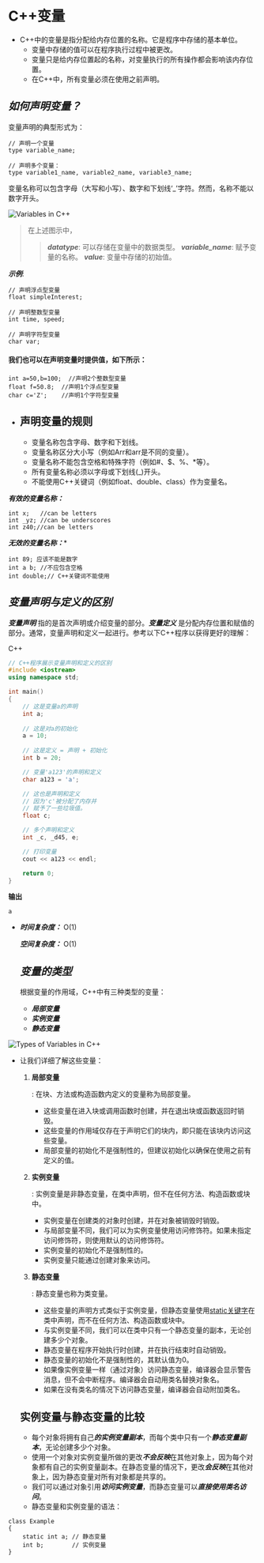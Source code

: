 # C++变量

- C++中的变量是指分配给内存位置的名称。它是程序中存储的基本单位。
  - 变量中存储的值可以在程序执行过程中被更改。
  - 变量只是给内存位置起的名称，对变量执行的所有操作都会影响该内存位置。
  - 在C++中，所有变量必须在使用之前声明。

## ***如何声明变量？***

变量声明的典型形式为：

```
// 声明一个变量
type variable_name;

// 声明多个变量：
type variable1_name, variable2_name, variable3_name;
```

变量名称可以包含字母（大写和小写）、数字和下划线‘_’字符。然而，名称不能以数字开头。

![Variables in C++](https://media.geeksforgeeks.org/wp-content/uploads/20220830172742/InitilizationofaVariable-660x330.png)

> 在上述图示中，
>
> > ***datatype***: 可以存储在变量中的数据类型。
> >  ***variable_name***: 赋予变量的名称。
> >  ***value***: 变量中存储的初始值。

***示例***:

```
// 声明浮点型变量
float simpleInterest; 

// 声明整数型变量
int time, speed; 

// 声明字符型变量
char var;  
```

#### 我们也可以在声明变量时提供值，如下所示：

```
int a=50,b=100;  //声明2个整数型变量    
float f=50.8;  //声明1个浮点型变量     
char c='Z';    //声明1个字符型变量   
```

- ## 声明变量的规则

  - 变量名称包含字母、数字和下划线。
  - 变量名称区分大小写（例如Arr和arr是不同的变量）。
  - 变量名称不能包含空格和特殊字符（例如#、$、%、*等）。
  - 所有变量名称必须以字母或下划线(_)开头。
  - 不能使用C++关键词（例如float、double、class）作为变量名。

***有效的变量名称：***

```
int x;   //can be letters 
int _yz; //can be underscores   
int z40;//can be letters    
```

***无效的变量名称：****

```
int 89; 应该不能是数字   
int a b; //不应包含空格    
int double;// C++关键词不能使用
```

## ***变量声明与定义的区别***

***变量声明*** 指的是首次声明或介绍变量的部分。***变量定义*** 是分配内存位置和赋值的部分。通常，变量声明和定义一起进行。参考以下C++程序以获得更好的理解：

C++



```cpp
// C++程序展示变量声明和定义的区别
#include <iostream>
using namespace std;

int main()
{
    // 这是变量a的声明
    int a;
  
    // 这是对a的初始化
    a = 10;
  
    // 这是定义 = 声明 + 初始化
    int b = 20;

    // 变量'a123'的声明和定义
    char a123 = 'a';

    // 这也是声明和定义
    // 因为'c'被分配了内存并
    // 赋予了一些垃圾值。
    float c;

    // 多个声明和定义
    int _c, _d45, e;

    // 打印变量
    cout << a123 << endl;

    return 0;
}
```

**输出**

```
a
```

- ***时间复杂度：*** O(1)

  ***空间复杂度：*** O(1)

  ## ***变量的类型***

  根据变量的作用域，C++中有三种类型的变量：

  - ***局部变量***
  - ***实例变量***
  - ***静态变量***

![Types of Variables in C++](https://media.geeksforgeeks.org/wp-content/uploads/20220830122759/VariablesinC-660x330.jpg)

- 让我们详细了解这些变量：

  1. **局部变量**

     : 在块、方法或构造函数内定义的变量称为局部变量。

     - 这些变量在进入块或调用函数时创建，并在退出块或函数返回时销毁。
     - 这些变量的作用域仅存在于声明它们的块内，即只能在该块内访问这些变量。
     - 局部变量的初始化不是强制性的，但建议初始化以确保在使用之前有定义的值。

  2. **实例变量**

     : 实例变量是非静态变量，在类中声明，但不在任何方法、构造函数或块中。

     - 实例变量在创建类的对象时创建，并在对象被销毁时销毁。
     - 与局部变量不同，我们可以为实例变量使用访问修饰符。如果未指定访问修饰符，则使用默认的访问修饰符。
     - 实例变量的初始化不是强制性的。
     - 实例变量只能通过创建对象来访问。

  3. **静态变量**

     : 静态变量也称为类变量。

     - 这些变量的声明方式类似于实例变量，但静态变量使用[static关键字](https://www.geeksforgeeks.org/static-keyword-cpp/)在类中声明，而不在任何方法、构造函数或块中。
     - 与实例变量不同，我们可以在类中只有一个静态变量的副本，无论创建多少个对象。
     - 静态变量在程序开始执行时创建，并在执行结束时自动销毁。
     - 静态变量的初始化不是强制性的，其默认值为0。
     - 如果像实例变量一样（通过对象）访问静态变量，编译器会显示警告消息，但不会中断程序。编译器会自动用类名替换对象名。
     - 如果在没有类名的情况下访问静态变量，编译器会自动附加类名。

  ## 实例变量与静态变量的比较

  - 每个对象将拥有自己***的实例变量副本***，而每个类中只有一个***静态变量副本***，无论创建多少个对象。
  - 使用一个对象对实例变量所做的更改***不会反映***在其他对象上，因为每个对象都有自己的实例变量副本。在静态变量的情况下，更改***会反映***在其他对象上，因为静态变量对所有对象都是共享的。
  - 我们可以通过对象引用***访问实例变量***，而静态变量可以***直接使用类名访问***。
  - 静态变量和实例变量的语法：

```
class Example
{
    static int a; // 静态变量
    int b;        // 实例变量
}
```